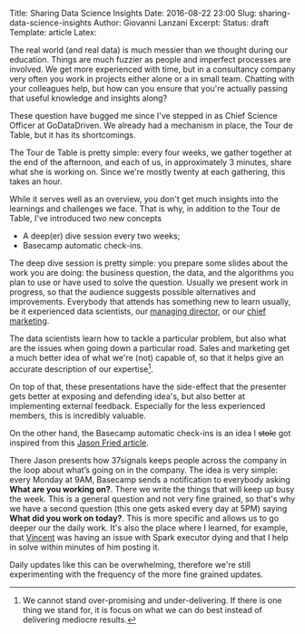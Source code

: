 Title: Sharing Data Science Insights
Date: 2016-08-22 23:00
Slug: sharing-data-science-insights
Author: Giovanni Lanzani
Excerpt:
Status: draft
Template: article
Latex:

The real world (and real data) is much messier than we thought during our education.  Things are
much fuzzier as people and imperfect processes are involved. We get more experienced with time, but
in a consultancy company very often you work in projects either alone or a in small team. Chatting
with your colleagues help, but how can you ensure that you're actually passing that useful
knowledge and insights along?

These question have bugged me since I've stepped in as Chief Science Officer at GoDataDriven. We
already had a mechanism in place, the Tour de Table, but it has its shortcomings.

The Tour de Table is pretty simple: every four weeks, we gather together at the end of the
afternoon, and each of us, in approximately 3 minutes, share what she is working on. Since we're
mostly twenty at each gathering, this takes an hour.

While it serves well as an overview, you don't get much insights into the learnings and challenges
we face. That is why, in addition to the Tour de Table, I've introduced two new concepts

- A deep(er) dive session every two weeks;
- Basecamp automatic check-ins.

The deep dive session is pretty simple: you prepare some slides about the work you are doing: the
business question, the data, and the algorithms you plan to use or have used to solve the question.
Usually we present work in progress, so that the audience suggests possible alternatives and
improvements. Everybody that attends has something new to learn usually, be it experienced data
scientists, our [managing director](https://www.godatadriven.com/players/rob-dielemans), or our
[chief marketing](https://www.godatadriven.com/players/walter-vanderscheer).


The data scientists learn how to tackle a particular problem, but also what are the issues when
going down a particular road. Sales and marketing get a much better idea of what we're (not)
capable of, so that it helps give an accurate description of our expertise[^1].

On top of that, these presentations have the side-effect that the presenter gets better at exposing
and defending idea's, but also better at implementing external feedback. Especially for the less
experienced members, this is incredibly valuable.

On the other hand, the Basecamp automatic check-ins is an idea I ~~stole~~ got inspired from this
[Jason Fried article](https://m.signalvnoise.com/the-tool-we-built-to-keep-everyone-in-the-loop-at-basecamp-69bc58312014#.lym9yynbl).

There Jason presents how 37signals keeps people across the company in the loop about what’s going
on in the company. The idea is very simple: every Monday at 9AM, Basecamp sends a notification to
everybody asking **What are you working on?**. There we write the things that will keep up busy the
week. This is a general question and not very fine grained, so that's why we have a second question
(this one gets asked every day at 5PM) saying **What did you work on today?**. This is more
specific and allows us to go deeper our the daily work. It's also the place where I learned, for
example, that [Vincent](https://www.godatadriven.com/players/vincent-warmerdam) was having an issue
with Spark executor dying and that I help in solve within minutes of him posting it.

Daily updates like this can be overwhelming, therefore we're still experimenting with the
frequency of the more fine grained updates.

[^1]: We cannot stand over-promising and under-delivering. If there is one thing we stand for, it
  is focus on what we can do best instead of delivering mediocre results.
